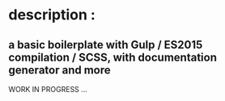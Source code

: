 # description :

## a basic boilerplate with Gulp / ES2015 compilation / SCSS, with documentation generator and more

WORK IN PROGRESS ... 
